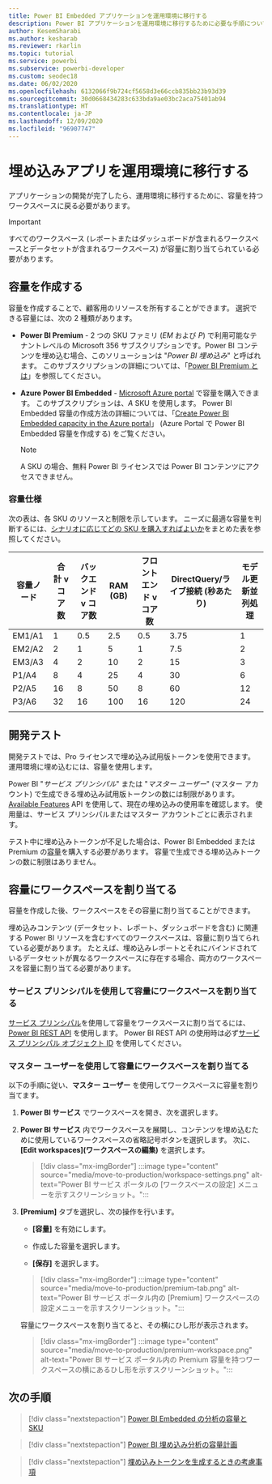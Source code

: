 ```yaml
---
title: Power BI Embedded アプリケーションを運用環境に移行する
description: Power BI アプリケーションを運用環境に移行するために必要な手順について説明します。
author: KesemSharabi
ms.author: kesharab
ms.reviewer: rkarlin
ms.topic: tutorial
ms.service: powerbi
ms.subservice: powerbi-developer
ms.custom: seodec18
ms.date: 06/02/2020
ms.openlocfilehash: 6132066f9b724cf5658d3e66ccb835bb23b93d39
ms.sourcegitcommit: 30d0668434283c633bda9ae03bc2aca75401ab94
ms.translationtype: HT
ms.contentlocale: ja-JP
ms.lasthandoff: 12/09/2020
ms.locfileid: "96907747"
---
```

# <a name="move-your-embedded-app-to-production"></a>埋め込みアプリを運用環境に移行する

アプリケーションの開発が完了したら、運用環境に移行するために、容量を持つワークスペースに戻る必要があります。

> [!Important]
> すべてのワークスペース (レポートまたはダッシュボードが含まれるワークスペースとデータセットが含まれるワークスペース) が容量に割り当てられている必要があります。

## <a name="create-a-capacity"></a>容量を作成する

容量を作成することで、顧客用のリソースを所有することができます。 選択できる容量には、次の 2 種類があります。

* **Power BI Premium** - 2 つの SKU ファミリ (*EM* および *P*) で利用可能なテナントレベルの Microsoft 356 サブスクリプションです。Power BI コンテンツを埋め込む場合、このソリューションは "*Power BI 埋め込み*" と呼ばれます。 このサブスクリプションの詳細については、「[Power BI Premium とは](../../admin/service-premium-what-is.md)」を参照してください。

* **Azure Power BI Embedded** - [Microsoft Azure portal](https://portal.azure.com) で容量を購入できます。 このサブスクリプションは、*A* SKU を使用します。 Power BI Embedded 容量の作成方法の詳細については、「[Create Power BI Embedded capacity in the Azure portal](azure-pbie-create-capacity.md)」 (Azure Portal で Power BI Embedded 容量を作成する) をご覧ください。

    > [!NOTE]
    > A SKU の場合、無料 Power BI ライセンスでは Power BI コンテンツにアクセスできません。

### <a name="capacity-specifications"></a>容量仕様

次の表は、各 SKU のリソースと制限を示しています。 ニーズに最適な容量を判断するには、[シナリオに応じてどの SKU を購入すればよいか](./embedded-faq.md#which-solution-should-i-choose)をまとめた表を参照してください。

| 容量ノード | 合計 v コア数 | バックエンド v コア数 | RAM (GB) | フロントエンド v コア数 | DirectQuery/ライブ接続 (秒あたり) | モデル更新並列処理 |
| --- | --- | --- | --- | --- | --- | --- |
| EM1/A1 | 1 | 0.5 | 2.5 | 0.5 | 3.75 | 1 |
| EM2/A2 | 2 | 1 | 5 | 1 | 7.5 | 2 |
| EM3/A3 | 4 | 2 | 10 | 2 | 15 | 3 |
| P1/A4 | 8 | 4 | 25 | 4 | 30 | 6 |
| P2/A5 | 16 | 8 | 50 | 8 | 60 | 12 |
| P3/A6 | 32 | 16 | 100 | 16 | 120 | 24 |
| | | | | | | |

## <a name="development-testing"></a>開発テスト

開発テストでは、Pro ライセンスで埋め込み試用版トークンを使用できます。 運用環境に埋め込むには、容量を使用します。

Power BI "*サービス プリンシパル*" または "*マスター ユーザー*" (マスター アカウント) で生成できる埋め込み試用版トークンの数には制限があります。 [Available Features](/rest/api/power-bi/availablefeatures/getavailablefeatures) API を使用して、現在の埋め込みの使用率を確認します。 使用量は、サービス プリンシパルまたはマスター アカウントごとに表示されます。

テスト中に埋め込みトークンが不足した場合は、Power BI Embedded または Premium の[容量](embedded-capacity.md)を購入する必要があります。 容量で生成できる埋め込みトークンの数に制限はありません。

## <a name="assign-a-workspace-to-a-capacity"></a>容量にワークスペースを割り当てる

容量を作成した後、ワークスペースをその容量に割り当てることができます。

埋め込みコンテンツ (データセット、レポート、ダッシュボードを含む) に関連する Power BI リソースを含むすべてのワークスペースは、容量に割り当てられている必要があります。 たとえば、埋め込みレポートとそれにバインドされているデータセットが異なるワークスペースに存在する場合、両方のワークスペースを容量に割り当てる必要があります。

### <a name="assign-a-workspace-to-a-capacity-using-a-service-principal"></a>サービス プリンシパルを使用して容量にワークスペースを割り当てる

[サービス プリンシパル](embed-service-principal.md)を使用して容量をワークスペースに割り当てるには、[Power BI REST API](/rest/api/power-bi/capacities/groups_assigntocapacity) を使用します。 Power BI REST API の使用時は必ず[サービス プリンシパル オブジェクト ID](embed-service-principal.md) を使用してください。

### <a name="assign-a-workspace-to-a-capacity-using-a-master-user"></a>マスター ユーザーを使用して容量にワークスペースを割り当てる

以下の手順に従い、**マスター ユーザー** を使用してワークスペースに容量を割り当てます。

1. **Power BI サービス** でワークスペースを開き、次を選択します。 

1. **Power BI サービス** 内でワークスペースを展開し、コンテンツを埋め込むために使用しているワークスペースの省略記号ボタンを選択します。 次に、 **[Edit workspaces]\(ワークスペースの編集\)** を選択します。

    >[!div class="mx-imgBorder"]
    >:::image type="content" source="media/move-to-production/workspace-settings.png" alt-text="Power BI サービス ポータルの [ワークスペースの設定] メニューを示すスクリーンショット。":::

2. **[Premium]** タブを選択し、次の操作を行います。

    * **[容量]** を有効にします。

    * 作成した容量を選択します。

    * **[保存]** を選択します。

    >[!div class="mx-imgBorder"]
    >:::image type="content" source="media/move-to-production/premium-tab.png" alt-text="Power BI サービス ポータル内の [Premium] ワークスペースの設定メニューを示すスクリーンショット。":::

    容量にワークスペースを割り当てると、その横にひし形が表示されます。 

    >[!div class="mx-imgBorder"]
    >:::image type="content" source="media/move-to-production/premium-workspace.png" alt-text="Power BI サービス ポータル内の Premium 容量を持つワークスペースの横にあるひし形を示すスクリーンショット。":::

## <a name="next-steps"></a>次の手順

>[!div class="nextstepaction"]
>[Power BI Embedded の分析の容量と SKU](embedded-capacity.md)

>[!div class="nextstepaction"]
>[Power BI 埋め込み分析の容量計画](embedded-capacity-planning.md)

>[!div class="nextstepaction"]
>[埋め込みトークンを生成するときの考慮事項](generate-embed-token.md)